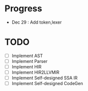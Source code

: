 # Progress
- Dec 29 : Add token,lexer


# TODO
- [ ] Implement AST
- [ ] Implement Parser
- [ ] Implement HIR
- [ ] Implement HIR2LLVMIR
- [ ] Implement Self-designed SSA IR
- [ ] Implement Self-designed CodeGen